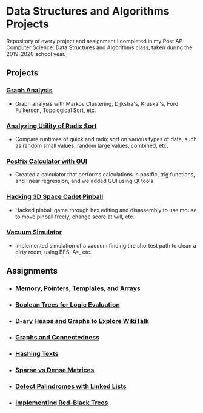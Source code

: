 # Data Structures and Algorithms Projects

Repository of every project and assignment I completed in my Post AP Computer Science: Data Structures and Algorithms class, taken during the 2019-2020 school year.

## Projects

### [Graph Analysis](graph_analysis_project)

- Graph analysis with Markov Clustering, Dijkstra's, Kruskal's, Ford Fulkerson, Topological Sort, etc.

### [Analyzing Utility of Radix Sort](radix_sort_project)

- Compare runtimes of quick and radix sort on various types of data, such as random small values, random large values, combined, etc.

### [Postfix Calculator with GUI](calculator_project)

- Created a calculator that performs calculations in postfic, trig functions, and linear regression, and we added GUI using Qt tools

### [Hacking 3D Space Cadet Pinball](pinball_hacking_project)

- Hacked pinball game through hex editing and disassembly to use mouse to move pinball freely, change score at will, etc.

### [Vacuum Simulator](vacuum_simulator_project)

- Implemented simulation of a vacuum finding the shortest path to clean a dirty room, using BFS, A*, etc.

## Assignments

- ### [Memory, Pointers, Templates, and Arrays](array_project)
- ### [Boolean Trees for Logic Evaluation](boolean_tree_project)
- ### [D-ary Heaps and Graphs to Explore WikiTalk](d-ary_heap_project)
- ### [Graphs and Connectedness](graphing_project)
- ### [Hashing Texts](hash_project)
- ### [Sparse vs Dense Matrices](matrix_project)
- ### [Detect Palindromes with Linked Lists](palindrome_project)
- ### [Implementing Red-Black Trees](red-black_tree_project)
